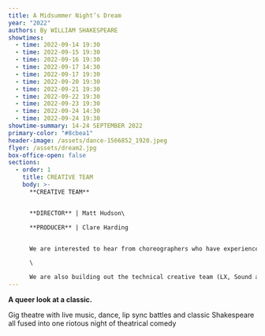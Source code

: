 ```yaml
---
title: A Midsummer Night’s Dream
year: "2022"
authors: By WILLIAM SHAKESPEARE
showtimes:
  - time: 2022-09-14 19:30
  - time: 2022-09-15 19:30
  - time: 2022-09-16 19:30
  - time: 2022-09-17 14:30
  - time: 2022-09-17 19:30
  - time: 2022-09-20 19:30
  - time: 2022-09-21 19:30
  - time: 2022-09-22 19:30
  - time: 2022-09-23 19:30
  - time: 2022-09-24 14:30
  - time: 2022-09-24 19:30
showtime-summary: 14-24 SEPTEMBER 2022
primary-color: "#8cbea1"
header-image: /assets/dance-1566852_1920.jpeg
flyer: /assets/dream2.jpg
box-office-open: false
sections:
  - order: 1
    title: CREATIVE TEAM
    body: >-
      **CREATIVE TEAM**


      **DIRECTOR** | Matt Hudson\

      **PRODUCER** | Clare Harding


      We are interested to hear from choreographers who have experience in commercial pop, and maybe voguing. Also, on the hunt for assistant directors from the LGBT+ community to come and get involved, no experience necessary.\

      \

      We are also building out the technical creative team (LX, Sound and Staging) so get in touch if you are interested.
---
```

**A queer look at a classic.** 

Gig theatre with live music, dance, lip sync battles and classic Shakespeare all fused into one riotous night of theatrical comedy